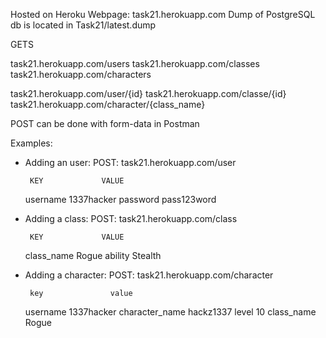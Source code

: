 Hosted on Heroku
Webpage: task21.herokuapp.com
Dump of PostgreSQL db is located in Task21/latest.dump


GETS

task21.herokuapp.com/users
task21.herokuapp.com/classes
task21.herokuapp.com/characters

task21.herokuapp.com/user/{id}
task21.herokuapp.com/classe/{id}
task21.herokuapp.com/character/{class_name}


POST can be done with form-data in Postman

Examples:

- Adding an user:
POST: task21.herokuapp.com/user

       KEY             VALUE
    username        1337hacker
    password        pass123word


- Adding a class:
POST: task21.herokuapp.com/class

       KEY             VALUE
    class_name         Rogue
     ability          Stealth


- Adding a character:
POST: task21.herokuapp.com/character

       key               value
     username          1337hacker
  character_name        hackz1337
      level                10
    class_name           Rogue



